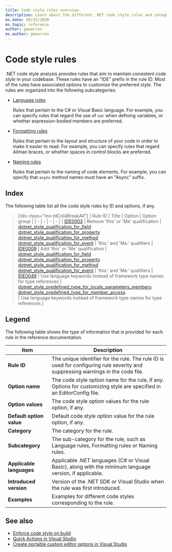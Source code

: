 ```yaml
---
title: Code style rules overview
description: Learn about the different .NET code style rules and categories.
ms.date: 09/25/2020
ms.topic: reference
author: gewarren
ms.author: gewarren
---
```

# Code style rules

.NET code style analysis provides rules that aim to maintain consistent *code style* in your codebase. These rules have an "IDE" prefix in the rule ID. Most of the rules have associated options to customize the preferred style. The rules are organized into the following subcategories:

- [Language rules](language-rules.md)

   Rules that pertain to the C# or Visual Basic language. For example, you can specify rules that regard the use of `var` when defining variables, or whether expression-bodied members are preferred.

- [Formatting rules](formatting-rules.md)

   Rules that pertain to the layout and structure of your code in order to make it easier to read. For example, you can specify rules that regard Allman braces, or whether spaces in control blocks are preferred.

- [Naming rules](naming-rules.md)

   Rules that pertain to the naming of code elements. For example, you can specify that `async` method names must have an "Async" suffix.

## Index

The following table list all the code style rules by ID and options, if any.

> [!div class="mx-tdCol4BreakAll"]
> | Rule ID | Title | Option | Option group |
> | - | - | - | - |
> | [IDE0003](ide0003-ide0009.md) | Remove 'this' or 'Me' qualification | [dotnet_style_qualification_for_field](ide0003-ide0009.md#dotnet\_style\_qualification\_for_field)<br/> [dotnet_style_qualification_for_property](ide0003-ide0009.md#dotnet\_style\_qualification\_for_property)<br/> [dotnet_style_qualification_for_method](ide0003-ide0009.md#dotnet\_style\_qualification\_for_method)<br/> [dotnet_style_qualification_for_event](ide0003-ide0009.md#dotnet\_style\_qualification\_for_event) | 'this.' and 'Me.' qualifiers
> | [IDE0009](ide0003-ide0009.md) | Add 'this' or 'Me' qualification | [dotnet_style_qualification_for_field](ide0003-ide0009.md#dotnet\_style\_qualification\_for_field)<br/> [dotnet_style_qualification_for_property](ide0003-ide0009.md#dotnet\_style\_qualification\_for_property)<br/> [dotnet_style_qualification_for_method](ide0003-ide0009.md#dotnet\_style\_qualification\_for_method)<br/> [dotnet_style_qualification_for_event](ide0003-ide0009.md#dotnet\_style\_qualification\_for_event) | 'this.' and 'Me.' qualifiers
> | [IDE0049](ide0049.md) | Use language keywords instead of framework type names for type references | [dotnet_style_predefined_type_for_locals_parameters_members](ide0049.md#dotnet\_style\_predefined\_type\_for\_locals\_parameters_members)<br/> [dotnet_style_predefined_type_for_member_access](ide0049.md#dotnet\_style\_predefined\_type\_for\_member_access)<br/> | Use language keywords instead of framework type names for type references |

## Legend

The following table shows the type of information that is provided for each rule in the reference documentation.

|Item|Description|
|----------|-----------------|
| **Rule ID** |The unique identifier for the rule. The rule ID is used for configuring rule severity and suppressing warnings in the code file.|
| **Option name** |The code style option name for the rule, if any. Options for customizing style are specified in an EditorConfig file.|
| **Option values** |The code style option values for the rule option, if any.|
| **Default option value** |Default code style option value for the rule option, if any.
| **Category** | The category for the rule. |
| **Subcategory** | The sub-category for the rule, such as Language rules, Formatting rules or Naming rules. |
| **Applicable languages** |Applicable .NET languages (C# or Visual Basic), along with the minimum language version, if applicable.|
| **Introduced version** |Version of the .NET SDK or Visual Studio when the rule was first introduced.|
| **Examples** |Examples for different code styles corresponding to the rule.|

## See also

- [Enforce code style on build](../overview.md#code-style-analysis)
- [Quick Actions in Visual Studio](/visualstudio/ide/quick-actions)
- [Create portable custom editor options in Visual Studio](/visualstudio/ide/create-portable-custom-editor-options)
